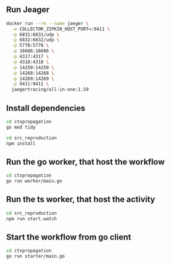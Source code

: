 
## Run Jeager

```sh
docker run --rm --name jaeger \
  -e COLLECTOR_ZIPKIN_HOST_PORT=:9411 \
  -p 6831:6831/udp \
  -p 6832:6832/udp \
  -p 5778:5778 \
  -p 16686:16686 \
  -p 4317:4317 \
  -p 4318:4318 \
  -p 14250:14250 \
  -p 14268:14268 \
  -p 14269:14269 \
  -p 9411:9411 \
  jaegertracing/all-in-one:1.59

```

## Install dependencies

```bash
cd ctxpropagation
go mod tidy  
```


```bash
cd src_reproduction
npm install
```


## Run the go worker, that host the workflow
```bash
cd ctxpropagation
go run worker/main.go
```



## Run the ts worker, that host the activity
```bash
cd src_reproduction
npm run start.watch
```



## Start the workflow from go client
```bash
cd ctxpropagation
go run starter/main.go
```




